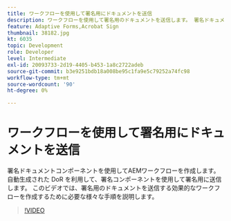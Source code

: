 ```yaml
---
title: ワークフローを使用して署名用にドキュメントを送信
description: ワークフローを使用して署名用のドキュメントを送信します。 署名ドキュメントコンポーネントを使用してAEMワークフローを作成します。 自動生成された DoR を利用して、署名コンポーネントを使用して署名用に送信します。 このビデオでは、署名用のドキュメントを送信する効果的なワークフローを作成するために必要な様々な手順を説明します。
feature: Adaptive Forms,Acrobat Sign
thumbnail: 38182.jpg
kt: 6035
topic: Development
role: Developer
level: Intermediate
exl-id: 20093733-2d19-4405-b453-1a8c2722adeb
source-git-commit: b3e9251bdb18a008be95c1fa9e5c79252a74fc98
workflow-type: tm+mt
source-wordcount: '90'
ht-degree: 0%

---
```


# ワークフローを使用して署名用にドキュメントを送信

署名ドキュメントコンポーネントを使用してAEMワークフローを作成します。 自動生成された DoR を利用して、署名コンポーネントを使用して署名用に送信します。
このビデオでは、署名用のドキュメントを送信する効果的なワークフローを作成するために必要な様々な手順を説明します。

>[!VIDEO](https://video.tv.adobe.com/v/38182?quality=12&learn=on)
